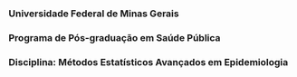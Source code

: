 ### Universidade Federal de Minas Gerais
### Programa de Pós-graduação em Saúde Pública
### Disciplina: Métodos Estatísticos Avançados em Epidemiologia
